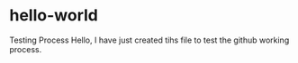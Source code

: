 # hello-world
Testing Process
Hello,
          I have just created tihs file to test the github working process.  
